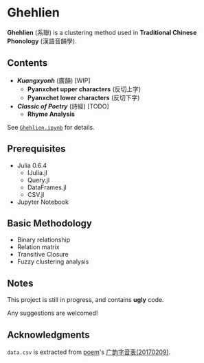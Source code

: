 # Ghehlien

**Ghehlien** (系聯) is a clustering method used in **Traditional Chinese Phonology** (漢語音韻學).

## Contents

* **_Kuangxyonh_** (廣韻) [WIP]
  - **Pyanxchet upper characters** (反切上字)
  - **Pyanxchet lower characters** (反切下字)
* **_Classic of Poetry_** (詩經) [TODO]
  - **Rhyme Analysis**

See [`Ghehlien.ipynb`](https://github.com/chromezh/Ghehlien/blob/master/Ghehlien.ipynb) for details.

## Prerequisites

* Julia 0.6.4
  - IJulia.jl
  - Query.jl
  - DataFrames.jl
  - CSV.jl
* Jupyter Notebook

## Basic Methodology

* Binary relationship
* Relation matrix
* Transitive Closure
* Fuzzy clustering analysis

## Notes

This project is still in progress, and contains **ugly** code.

Any suggestions are welcomed!

## Acknowledgments

`data.csv` is extracted from [poem](https://www.zhihu.com/people/poem)'s [广韵字音表(20170209)](https://zhuanlan.zhihu.com/p/20430939).
